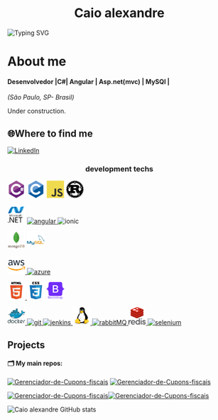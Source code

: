 <h1 align = center > Caio alexandre </h1>

![Typing SVG](https://readme-typing-svg.herokuapp.com?font=Fira+Code&weight=600&size=24&duration=2084&pause=650&color=9A08D1&random=false&width=525&lines=Ol%C3%A1%2C+seja+bem+vindo+ao+meu+perfil.;Welcome+to+my+profile.;+%E6%AC%A2%E8%BF%8E%E6%B5%8F%E8%A7%88%E6%88%91%E7%9A%84%E4%B8%AA%E4%BA%BA%E9%A1%B5%E9%9D%A2)

# About me

#### Desenvolvedor |C#| Angular | Asp.net(mvc) | MySQl |

<i>(São Paulo, SP- Brasil)</i>

Under construction.

  

## 🌐Where to find me



[![LinkedIn](https://img.shields.io/badge/-LinkedIn-000?style=for-the-badge&logo=linkedin&logoColor=AA42F7)](https://www.linkedin.com/in/caio-alexandre-dev/)  
  


<h3 align="center"> development techs</h3>  

<img src="https://raw.githubusercontent.com/devicons/devicon/master/icons/csharp/csharp-original.svg" alt="csharp" width="40" height="40"/> </a> <img src="https://raw.githubusercontent.com/devicons/devicon/master/icons/c/c-original.svg" alt="c" width="40" height="40"/> </a> <img src="https://raw.githubusercontent.com/devicons/devicon/master/icons/javascript/javascript-original.svg" alt="javascript" width="40" height="40"/> </a> <img src="https://raw.githubusercontent.com/devicons/devicon/master/icons/rust/rust-plain.svg" alt="rust" width="40" height="40"/> </a> 


<img src="https://raw.githubusercontent.com/devicons/devicon/master/icons/dot-net/dot-net-original-wordmark.svg" alt="dotnet" width="40" height="40"/> </a><a href="https://www.cprogramming.com/" target="_blank" rel="noreferrer"><a href="https://angular.io" target="_blank" rel="noreferrer"> <img src="https://angular.io/assets/images/logos/angular/angular.svg" alt="angular" width="40" height="40"/> </a><img src="https://upload.wikimedia.org/wikipedia/commons/d/d1/Ionic_Logo.svg" alt="ionic" width="40" height="40"/> </a>

<img src="https://raw.githubusercontent.com/devicons/devicon/master/icons/mongodb/mongodb-original-wordmark.svg" alt="mongodb" width="40" height="40"/> </a> <a href="https://www.mysql.com/" target="_blank" rel="noreferrer"> <img src="https://raw.githubusercontent.com/devicons/devicon/master/icons/mysql/mysql-original-wordmark.svg" alt="mysql" width="40" height="40"/> </a>
  

<a href="https://aws.amazon.com" target="_blank" rel="noreferrer"> <img src="https://raw.githubusercontent.com/devicons/devicon/master/icons/amazonwebservices/amazonwebservices-original-wordmark.svg" alt="aws" width="40" height="40"/> </a> <a href="https://azure.microsoft.com/en-in/" target="_blank" rel="noreferrer"> <img src="https://www.vectorlogo.zone/logos/microsoft_azure/microsoft_azure-icon.svg" alt="azure" width="40" height="40"/> </a>


<a href="https://www.w3.org/html/" target="_blank" rel="noreferrer"> <img src="https://raw.githubusercontent.com/devicons/devicon/master/icons/html5/html5-original-wordmark.svg" alt="html5" width="40" height="40"/> </a><img src="https://raw.githubusercontent.com/devicons/devicon/master/icons/css3/css3-original-wordmark.svg" alt="css3" width="40" height="40"/> </a> <img src="https://raw.githubusercontent.com/devicons/devicon/master/icons/bootstrap/bootstrap-plain-wordmark.svg" alt="bootstrap" width="40" height="40"/> </a> 

 <a href="https://www.docker.com/" target="_blank" rel="noreferrer"> <img src="https://raw.githubusercontent.com/devicons/devicon/master/icons/docker/docker-original-wordmark.svg" alt="docker" width="40" height="40"/> </a> <a href="https://dotnet.microsoft.com/" target="_blank" rel="noreferrer">  <a href="https://git-scm.com/" target="_blank" rel="noreferrer"> <img src="https://www.vectorlogo.zone/logos/git-scm/git-scm-icon.svg" alt="git" width="40" height="40"/> </a>  <a href="https://ionicframework.com" target="_blank" rel="noreferrer">  <a href="https://developer.mozilla.org/en-US/docs/Web/JavaScript" target="_blank" rel="noreferrer"> <a href="https://www.jenkins.io" target="_blank" rel="noreferrer"> <img src="https://www.vectorlogo.zone/logos/jenkins/jenkins-icon.svg" alt="jenkins" width="40" height="40"/> </a> <a href="https://www.linux.org/" target="_blank" rel="noreferrer"> <img src="https://raw.githubusercontent.com/devicons/devicon/master/icons/linux/linux-original.svg" alt="linux" width="40" height="40"/> </a> <a href="https://www.mongodb.com/" target="_blank" rel="noreferrer">  <a href="https://www.rabbitmq.com" target="_blank" rel="noreferrer"> <img src="https://www.vectorlogo.zone/logos/rabbitmq/rabbitmq-icon.svg" alt="rabbitMQ" width="40" height="40"/> </a> <a href="https://redis.io" target="_blank" rel="noreferrer"> <img src="https://raw.githubusercontent.com/devicons/devicon/master/icons/redis/redis-original-wordmark.svg" alt="redis" width="40" height="40"/> </a> <a href="https://www.rust-lang.org" target="_blank" rel="noreferrer"> <a href="https://www.selenium.dev" target="_blank" rel="noreferrer"> <img src="https://raw.githubusercontent.com/detain/svg-logos/780f25886640cef088af994181646db2f6b1a3f8/svg/selenium-logo.svg" alt="selenium" width="40" height="40"/> </a>




## Projects

#### 🗂️ My main repos:
[![Gerenciador-de-Cupons-fiscais](https://github-readme-stats.vercel.app/api/pin/?username=CaioAlexndre&repo=Etec-DemoDay&bg_color=000&border_color=30A3DC&show_icons=true&icon_color=30A3DC&title_color=E94D5F&text_color=FFF)](https://github.com/CaioAlexndre/Etec-DemoDay)
[![Gerenciador-de-Cupons-fiscais](https://github-readme-stats.vercel.app/api/pin/?username=CaioAlexndre&repo=Gerenciador-de-Cupons-fiscais&bg_color=000&border_color=30A3DC&show_icons=true&icon_color=30A3DC&title_color=E94D5F&text_color=FFF)](https://github.com/CaioAlexndre/Gerenciador-de-Cupons-fiscais.git)

[![Gerenciador-de-Cupons-fiscais](https://github-readme-stats.vercel.app/api/pin/?username=CaioAlexndre&repo=Gerenciador-de-Cupons-fiscais&bg_color=000&border_color=30A3DC&show_icons=true&icon_color=30A3DC&title_color=E94D5F&text_color=FFF)](https://github.com/CaioAlexndre/Gerenciador-de-Cupons-fiscais.git)[![Gerenciador-de-Cupons-fiscais](https://github-readme-stats.vercel.app/api/pin/?username=CaioAlexndre&repo=Gerenciador-de-Cupons-fiscais&bg_color=000&border_color=30A3DC&show_icons=true&icon_color=30A3DC&title_color=E94D5F&text_color=FFF)](https://github.com/CaioAlexndre/Gerenciador-de-Cupons-fiscais.git)


  
![Caio alexandre GitHub stats](https://github-readme-stats.vercel.app/api?username=caioalexndre&show_icons=true&theme=radical&border_radius=45&card_width=900)
  
